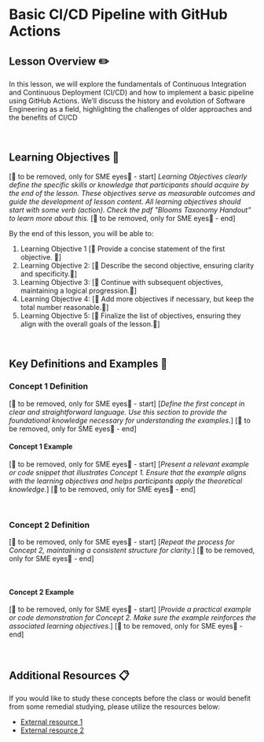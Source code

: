 # Basic CI/CD Pipeline with GitHub Actions

## Lesson Overview :pencil2:

In this lesson, we will explore the fundamentals of Continuous Integration and
Continuous Deployment (CI/CD) and how to implement a basic pipeline using
GitHub Actions.
We’ll discuss the history and evolution of Software Engineering as a field,
highlighting the challenges of older approaches and the benefits of CI/CD

<br>  <!-- don't remove -->

## Learning Objectives :notebook:

[🚨 to be removed, only for SME eyes🚨 - start]
*Learning Objectives clearly define the specific skills or knowledge that participants should acquire by the end of the lesson. These objectives serve as measurable outcomes and guide the development of lesson content. All learning objectives should start with some verb (action). Check the pdf "Blooms Taxonomy Handout" to learn more about this.*
[🚨 to be removed, only for SME eyes🚨 - end]

By the end of this lesson, you will be able to:

1. Learning Objective 1 [🚨 Provide a concise statement of the first objective. 🚨]
2. Learning Objective 2: [🚨 Describe the second objective, ensuring clarity and specificity.🚨]
3. Learning Objective 3: [🚨 Continue with subsequent objectives, maintaining a logical progression.🚨]
4. Learning Objective 4: [🚨 Add more objectives if necessary, but keep the total number reasonable.🚨]
5. Learning Objective 5: [🚨 Finalize the list of objectives, ensuring they align with the overall goals of the lesson.🚨]

<br>

## Key Definitions and Examples :key:

### Concept 1 Definition

[🚨 to be removed, only for SME eyes🚨 - start]
[*Define the first concept in clear and straightforward language. Use this section to provide the foundational knowledge necessary for understanding the examples.*]
[🚨 to be removed, only for SME eyes🚨 - end]
<br>  <!-- don't remove -->

#### Concept 1 Example

[🚨 to be removed, only for SME eyes🚨 - start]
[*Present a relevant example or code snippet that illustrates Concept 1. Ensure that the example aligns with the learning objectives and helps participants apply the theoretical knowledge.*]
[🚨 to be removed, only for SME eyes🚨 - end]

<br>  <!-- don't remove -->

### Concept 2 Definition

[🚨 to be removed, only for SME eyes🚨 - start]
[*Repeat the process for Concept 2, maintaining a consistent structure for clarity.*]
[🚨 to be removed, only for SME eyes🚨 - end]

<br>  <!-- don't remove -->

#### Concept 2 Example

[🚨 to be removed, only for SME eyes🚨 - start]
[*Provide a practical example or code demonstration for Concept 2. Make sure the example reinforces the associated learning objectives.*]
[🚨 to be removed, only for SME eyes🚨 - end]

<br>  <!-- don't remove -->

<!-- Continue adding concepts and examples as needed -->

## Additional Resources :clipboard: 

If you would like to study these concepts before the class or would benefit from some remedial studying, please utilize the resources below:

- [External resource 1](link-to-external-resource-1)
- [External resource 2](link-to-external-resource-2)

